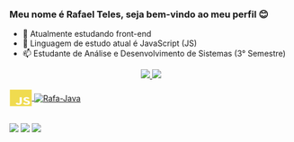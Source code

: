 ### Meu nome é Rafael Teles, seja bem-vindo ao meu perfil 😊

- 🔭 Atualmente estudando front-end
- 🌱 Linguagem de estudo atual é JavaScript (JS)
- 📫 Estudante de Análise e Desenvolvimento de Sistemas (3° Semestre)

<div align="center">
  <a href="https://github.com/rafaeltelesportela">
  <img height="180em" src="https://github-readme-stats.vercel.app/api?username=rafaeltelesportela&show_icons=true&theme=dark&include_all_commits=true&count_private=true"/>
  <img height="180em" src="https://github-readme-stats.vercel.app/api/top-langs/?username=rafaeltelesportela&layout=compact&langs_count=7&theme=dark"/>
</div>
  
<div style="display: inline_block"><br>
  <img align="center" alt="Rafa-Js" height="30" width="40" src="https://raw.githubusercontent.com/devicons/devicon/master/icons/javascript/javascript-plain.svg">
  <img align="center" alt="Rafa-Java" height="30" width="40" src="https://cdn.jsdelivr.net/gh/devicons/devicon/icons/java/java-original.svg">
</div>
  
  
  ##
  
  
<div> 
  <a href="https://instagram.com/rafatspp" target="_blank"><img src="https://img.shields.io/badge/-Instagram-%23E4405F?style=for-the-badge&logo=instagram&logoColor=white" target="_blank"></a>
  <a href = "mailto:rafaeltelesportela@gmail.com"><img src="https://img.shields.io/badge/-Gmail-%23333?style=for-the-badge&logo=gmail&logoColor=white" target="_blank"></a>
  <a href="https://www.linkedin.com/in/rafaeltelesportelapolicarpo/" target="_blank"><img src="https://img.shields.io/badge/-LinkedIn-%230077B5?style=for-the-badge&logo=linkedin&logoColor=white" target="_blank"></a>  
</div>
